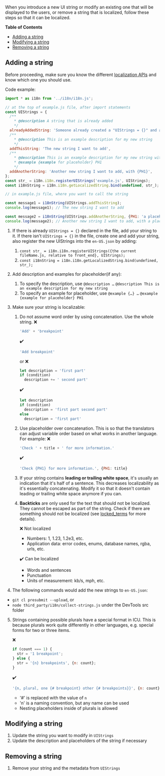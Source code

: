 When you introduce a new UI string or modify an existing one that will be displayed to the users, or remove a string that is localized, follow these steps so that it can be localized.

**Table of Contents**
- [Adding a string](#adding-a-string)
- [Modifying a string](#modifying-a-string)
- [Removing a string](#removing-a-string)

## Adding a string
Before proceeding, make sure you know the different [localization APIs](localization_apis_V2.md) and know which one you should use.

Code example:
  ```javascript
  import * as i18n from '../i18n/i18n.js';

  // at the top of example.js file, after import statements
  const UIStrings = {
    /**
      * @description A string that is already added
      */
    alreadyAddedString: 'Someone already created a "UIStrings = {}" and added this string',
    /**
      * @description This is an example description for my new string
      */
    addThisString: 'The new string I want to add',
    /**
      * @description This is an example description for my new string with placeholder
      * @example {example for placeholder} PH1
      */
    addAnotherString: 'Another new string I want to add, with {PH1}',
  };
  const str_ = i18n.i18n.registerUIStrings('example.js', UIStrings);
  const i18nString = i18n.i18n.getLocalizedString.bind(undefined, str_);
  ```

  ```javascript
  // in example.js file, where you want to call the string

  const message1 = i18nString(UIStrings.addThisString);
  console.log(message1); // The new string I want to add

  const message2 = i18nString(UIStrings.addAnotherString, {PH1: 'a placeholder'});
  console.log(message2); // Another new string I want to add, with a placeholder
  ```
1. If there is already `UIStrings = {}` declared in the file, add your string to it.
  If there isn't `UIStrings = {}` in the file, create one and add your string, also register the new UIStrings into the `en-US.json` by adding:
    1. `const str_ = i18n.i18n.registerUIStrings({the current fileName.js, relative to front_end}, UIStrings);`
    1. `const i18nString = i18n.i18n.getLocalizedString.bind(undefined, str_);`


2. Add description and examples for placeholder(if any):
    1. To specify the description, use `@description …`
    `@description This is an example description for my new string`
    2. To specify an example for placeholder, use `@example {…} …`
    `@example {example for placeholder} PH1`

3. Make sure your string is localizable:

   1. Do not assume word order by using concatenation. Use the whole string.
      ❌
      ```javascript
      'Add' + 'breakpoint'
      ```
      ✔️
      ```javascript
      'Add breakpoint'
      ```
      or
      ❌
      ```javascript
      let description = 'first part'
      if (condition)
        description += ' second part'
      ```
      ✔️
      ```javascript
      let description
      if (condition)
        description = 'first part second part'
      else
        description = 'first part'
      ```
   2. Use placeholder over concatenation. This is so that the translators can adjust variable order based on what works in another language. For example:
      ❌
      ```javascript
      'Check ' + title + ' for more information.'
      ```
      ✔️
      ```javascript
      'Check {PH1} for more information.', {PH1: title}
      ```
   3. If your string contains <b>leading or trailing white space</b>, it's usually an indication that it's half of a sentence. This decreases localizability as it's essentially concatenating. Modify it so that it doesn't contain leading or trailing white space anymore if you can.
   4. <b>Backticks</b> are only used for the text that should not be localized. They cannot be escaped as part of the string. Check if there are something should not be localized (see [locked_terms](locked_terms_V2.md) for more details).

      ❌ Not localized

      - Numbers: 1, 1.23, 1.2e3, etc.
      - Application data: error codes, enums, database names, rgba, urls, etc.

      ✔️ Can be localized

      - Words and sentences
      - Punctuation
      - Units of measurement: kb/s, mph, etc.
4. The following commands would add the new strings to `en-US.json`:
  - `git cl presubmit --upload`, or
  - `node third_party/i18n/collect-strings.js` under the DevTools src folder
5. Strings containing possible plurals have a special format in ICU. This is because plurals work quite differently in other languages, e.g. special forms for two or three items.

    ❌
    ```javascript
    if (count === 1) {
      str = '1 breakpoint';
    } else {
      str = '{n} breakpoints', {n: count};
    }
    ```

    ✔️
    ```javascript
    '{n, plural, one {# breakpoint} other {# breakpoints}}', {n: count};
    ```
    - '#' is replaced with the value of `n`
    - 'n' is a naming convention, but any name can be used
    - Nesting placeholders inside of plurals is allowed

## Modifying a string
1. Update the string you want to modify in `UIStrings`
2. Update the description and placeholders of the string if necessary

## Removing a string
1. Remove your string and the metadata from `UIStrings`
